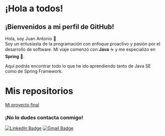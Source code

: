 # ¡Hola a todos!

## ¡Bienvenidos a mi perfil de GitHub!

Hola, soy Juan Antonio 👋  
Soy un entusiasta de la programación con enfoque proactivo y pasión por el desarrollo de software. Mi viaje comenzó con **Java** ☕ y me especializo en **Spring** 🚀.

Aquí podrás encontrar todo lo que he ido aprendiendo tanto de Java SE como de Spring Framework.

# Mis repositorios
[Mi proyecto final](https://github.com/jiglf/ProyectoFinalJava)

### ¡No lo dudes contacta conmigo!
[![LinkedIn Badge](https://img.shields.io/badge/-Juan%20Antonio%20Iglesias-blue?style=flat-square&logo=Linkedin&logoColor=white)](https://www.linkedin.com/in/jiglf/)
[![Gmail Badge](https://img.shields.io/badge/-juan.iglesiasfuentes@gmail.com-c14438?style=flat-square&logo=Gmail&logoColor=white)](mailto:juan.iglesiasfuentes@gmail.com)




        

